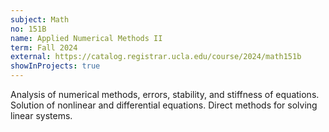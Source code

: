```yaml
---
subject: Math
no: 151B
name: Applied Numerical Methods II
term: Fall 2024
external: https://catalog.registrar.ucla.edu/course/2024/math151b
showInProjects: true
---
```


Analysis of numerical methods, errors, stability, and stiffness of equations. Solution of nonlinear and differential equations. Direct methods for solving linear systems.